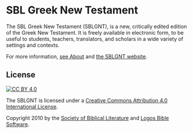 # SBL Greek New Testament

The SBL Greek New Testament (SBLGNT), is a new, critically edited edition of the Greek New Testament.
It is freely available in electronic form, to be useful to students, teachers, translators, and scholars in a wide variety of settings and contexts.

For more information, [see About](About.md) and [the SBLGNT website](https://sblgnt.com).

## License

[![CC BY 4.0](https://i.creativecommons.org/l/by/4.0/88x31.png)](https://creativecommons.org/licenses/by/4.0/)

The SBLGNT is licensed under a [Creative Commons Attribution 4.0 International License](https://creativecommons.org/licenses/by/4.0/).

Copyright 2010 by the [Society of Biblical Literature](https://sbl-site.org/) and [Logos Bible Software](https://www.logos.com/).
